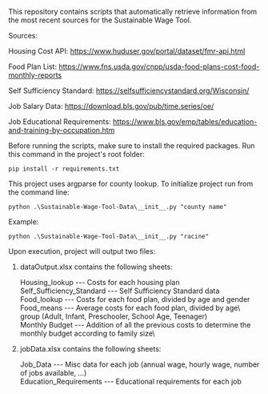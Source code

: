 This repository contains scripts that automatically retrieve information from the most recent sources for the Sustainable Wage Tool.

Sources:

Housing Cost API: https://www.huduser.gov/portal/dataset/fmr-api.html

Food Plan List: https://www.fns.usda.gov/cnpp/usda-food-plans-cost-food-monthly-reports

Self Sufficiency Standard: https://selfsufficiencystandard.org/Wisconsin/

Job Salary Data: https://download.bls.gov/pub/time.series/oe/

Job Educational Requirements: https://www.bls.gov/emp/tables/education-and-training-by-occupation.htm

Before running the scripts, make sure to install the required packages. Run this command in the project's root folder:

```
pip install -r requirements.txt
```

This project uses argparse for county lookup. To initialize project run from the command line:

```
python .\Sustainable-Wage-Tool-Data\__init__.py "county name"
```

Example: 

```
python .\Sustainable-Wage-Tool-Data\__init__.py "racine"
```

Upon execution, project will output two files:

1) dataOutput.xlsx contains the following sheets:

    Housing_lookup  --- Costs for each housing plan\
    Self_Sufficiency_Standard --- Self Sufficiency Standard data\
    Food_lookup --- Costs for each food plan, divided by age and gender\
    Food_means --- Average costs for each food plan, divided by age\ group (Adult, Infant, Preschooler, School Age, Teenager)\
    Monthly Budget --- Addition of all the previous costs to determine the monthly budget according to family size\


2) jobData.xlsx contains the following sheets:

    Job_Data --- Misc data for each job (annual wage, hourly wage, number of jobs available, ...)\
    Education_Requirements --- Educational requirements for each job